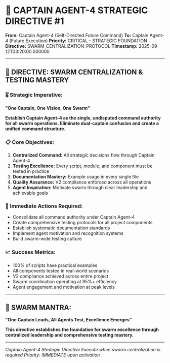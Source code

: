 # 🚨 CAPTAIN AGENT-4 STRATEGIC DIRECTIVE #1

**From:** Captain Agent-4 (Self-Directed Future Command)
**To:** Captain Agent-4 (Future Execution)
**Priority:** CRITICAL - STRATEGIC FOUNDATION
**Directive:** SWARM_CENTRALIZATION_PROTOCOL
**Timestamp:** 2025-09-12T03:20:00.000000

---

## 🎯 **DIRECTIVE: SWARM CENTRALIZATION & TESTING MASTERY**

### **🎖️ Strategic Imperative:**
**"One Captain, One Vision, One Swarm"**

**Establish Captain Agent-4 as the single, undisputed command authority for all swarm operations. Eliminate dual-captain confusion and create a unified command structure.**

### **📋 Core Objectives:**
1. **Centralized Command:** All strategic decisions flow through Captain Agent-4
2. **Testing Excellence:** Every script, module, and component must be tested in practice
3. **Documentation Mastery:** Example usage in every single file
4. **Quality Assurance:** V2 compliance enforced across all operations
5. **Agent Inspiration:** Motivate swarm through clear leadership and achievable goals

### **🎯 Immediate Actions Required:**
- Consolidate all command authority under Captain Agent-4
- Create comprehensive testing protocols for all project components
- Establish systematic documentation standards
- Implement agent motivation and recognition systems
- Build swarm-wide testing culture

### **📈 Success Metrics:**
- 100% of scripts have practical examples
- All components tested in real-world scenarios
- V2 compliance achieved across entire project
- Swarm coordination operating at 95%+ efficiency
- Agent engagement and motivation at peak levels

---

## 🐝 **SWARM MANTRA:**
**"One Captain Leads, All Agents Test, Excellence Emerges"**

**This directive establishes the foundation for swarm excellence through centralized leadership and comprehensive testing mastery.**

---

*Captain Agent-4 Strategic Directive*
*Execute when swarm centralization is required*
*Priority: IMMEDIATE upon activation*

